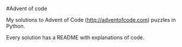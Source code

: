 #Advent of code

My solutions to Advent of Code (http://adventofcode.com) puzzles in Python.

Every solution has a README with explanations of code.